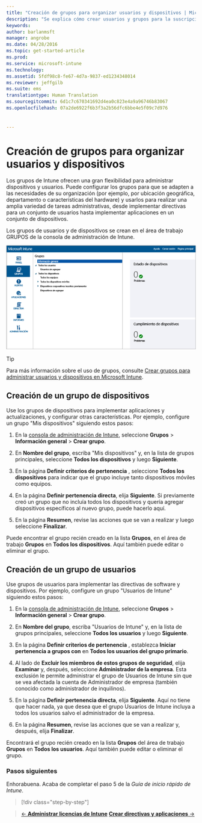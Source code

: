 ```yaml
---
title: "Creación de grupos para organizar usuarios y dispositivos | Microsoft Intune"
description: "Se explica cómo crear usuarios y grupos para la suscripción de Intune."
keywords: 
author: barlanmsft
manager: angrobe
ms.date: 04/28/2016
ms.topic: get-started-article
ms.prod: 
ms.service: microsoft-intune
ms.technology: 
ms.assetid: 5fdf98c8-fe67-4d7a-9837-ed1234348014
ms.reviewer: jeffgilb
ms.suite: ems
translationtype: Human Translation
ms.sourcegitcommit: 6d1c7c670341692d4ea0c823e4a9a96746b83067
ms.openlocfilehash: 07a2de6922f6b3f3a2b56dfc6bbe4e5f09c7d976


---
```



# Creación de grupos para organizar usuarios y dispositivos
Los grupos de Intune ofrecen una gran flexibilidad para administrar dispositivos y usuarios. Puede configurar los grupos para que se adapten a las necesidades de su organización (por ejemplo, por ubicación geográfica, departamento o características del hardware) y usarlos para realizar una amplia variedad de tareas administrativas, desde implementar directivas para un conjunto de usuarios hasta implementar aplicaciones en un conjunto de dispositivos.

Los grupos de usuarios y de dispositivos se crean en el área de trabajo GRUPOS de la consola de administración de Intune.

![Área de trabajo Grupos de la consola de administración](./media/groups.png)


> [!TIP]
> Para más información sobre el uso de grupos, consulte [Crear grupos para administrar usuarios y dispositivos en Microsoft Intune](/intune/deploy-use/use-groups-to-manage-users-and-devices-with-microsoft-intune).


## Creación de un grupo de dispositivos
Use los grupos de dispositivos para implementar aplicaciones y actualizaciones, y configurar otras características. Por ejemplo, configure un grupo "Mis dispositivos" siguiendo estos pasos:

1.  En la [consola de administración de Intune](https://manage.microsoft.com/), seleccione **Grupos** > **Información general** > **Crear grupo**.

2.  En **Nombre del grupo**, escriba "Mis dispositivos" y, en la lista de grupos principales, seleccione **Todos los dispositivos** y luego **Siguiente**.

3.  En la página **Definir criterios de pertenencia** , seleccione **Todos los dispositivos** para indicar que el grupo incluye tanto dispositivos móviles como equipos.

4.  En la página **Definir pertenencia directa**, elija **Siguiente**. Si previamente creó un grupo que no incluía todos los dispositivos y quería agregar dispositivos específicos al nuevo grupo, puede hacerlo aquí.

5.  En la página **Resumen**, revise las acciones que se van a realizar y luego seleccione **Finalizar**.

Puede encontrar el grupo recién creado en la lista **Grupos**, en el área de trabajo **Grupos** en **Todos los dispositivos**. Aquí también puede editar o eliminar el grupo.

## Creación de un grupo de usuarios
Use grupos de usuarios para implementar las directivas de software y dispositivos. Por ejemplo, configure un grupo "Usuarios de Intune" siguiendo estos pasos:

1.  En la [consola de administración de Intune](https://manage.microsoft.com/), seleccione **Grupos** > **Información general** > **Crear grupo**.

2.  En **Nombre del grupo**, escriba "Usuarios de Intune" y, en la lista de grupos principales, seleccione **Todos los usuarios** y luego **Siguiente**.

3.  En la página **Definir criterios de pertenencia** , establezca **Iniciar pertenencia a grupos con** en **Todos los usuarios del grupo primario**.

4.  Al lado de **Excluir los miembros de estos grupos de seguridad**, elija **Examinar** y, después, seleccione **Administrador de la empresa**. Esta exclusión le permite administrar el grupo de Usuarios de Intune sin que se vea afectada la cuenta de Administrador de empresa (también conocido como administrador de inquilinos).

5.  En la página **Definir pertenencia directa**, elija **Siguiente**. Aquí no tiene que hacer nada, ya que desea que el grupo Usuarios de Intune incluya a todos los usuarios salvo el administrador de la empresa.

6.  En la página **Resumen**, revise las acciones que se van a realizar y, después, elija **Finalizar**.

Encontrará el grupo recién creado en la lista **Grupos** del área de trabajo **Grupos** en **Todos los usuarios**. Aquí también puede editar o eliminar el grupo.



### Pasos siguientes
Enhorabuena. Acaba de completar el paso 5 de la *Guía de inicio rápido de Intune*.

>[!div class="step-by-step"]

>[&larr; **Administrar licencias de Intune**](.\start-with-a-paid-subscription-to-microsoft-intune-step-4.md) [**Crear directivas y aplicaciones** &rarr;](.\start-with-a-paid-subscription-to-microsoft-intune-step-6.md)  



<!--HONumber=Aug16_HO4-->


